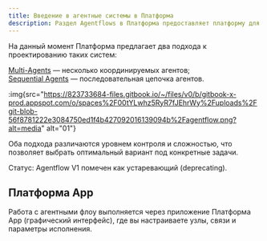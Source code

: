 ```yaml
---
title: Введение в агентные системы в Платформа
description: Раздел Agentflows в Платформа предоставляет платформу для построения агентных систем, которые могут взаимодействовать с внешними инструментами и источниками данных.
---
```




На данный момент Платформа предлагает два подхода к проектированию таких систем:

[Multi-Agents]() — несколько координируемых агентов;  
[Sequential Agents]() — последовательная цепочка агентов.



:img{src="https://823733684-files.gitbook.io/~/files/v0/b/gitbook-x-prod.appspot.com/o/spaces%2F00tYLwhz5RyR7fJEhrWy%2Fuploads%2Fgit-blob-56f8781222e3084750ed1f4b427092016139094b%2Fagentflow.png?alt=media" alt="01"}

Оба подхода различаются уровнем контроля и сложностью, что позволяет выбрать оптимальный вариант под конкретные задачи.

Статус: Agentflow V1 помечен как устаревающий (deprecating).


## Платформа App

Работа с агентными флоу выполняется через приложение Платформа App (графический интерфейс), где вы настраиваете узлы, связи и параметры исполнения.